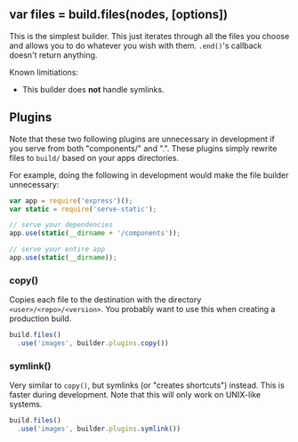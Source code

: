 ## var files = build.files(nodes, [options])

This is the simplest builder. This just iterates through all the files you choose and allows you to do whatever you wish with them. `.end()`'s callback doesn't return anything.

Known limitiations:

- This builder does __not__ handle symlinks. 

## Plugins

Note that these two following plugins are unnecessary in development if you serve from both "components/" and ".". These plugins simply rewrite files to `build/` based on your apps directories.

For example, doing the following in development would make the file builder unnecessary:

```js
var app = require('express')();
var static = require('serve-static');

// serve your dependencies
app.use(static(__dirname + '/components'));

// serve your entire app
app.use(static(__dirname));
```

### copy()

Copies each file to the destination with the directory `<user>/<repo>/<version>`. You probably want to use this when creating a production build.

```js
build.files()
  .use('images', builder.plugins.copy())
```

### symlink()

Very similar to `copy()`, but symlinks (or "creates shortcuts") instead. This is faster during development. Note that this will only work on UNIX-like systems.

```js
build.files()
  .use('images', builder.plugins.symlink())
```
